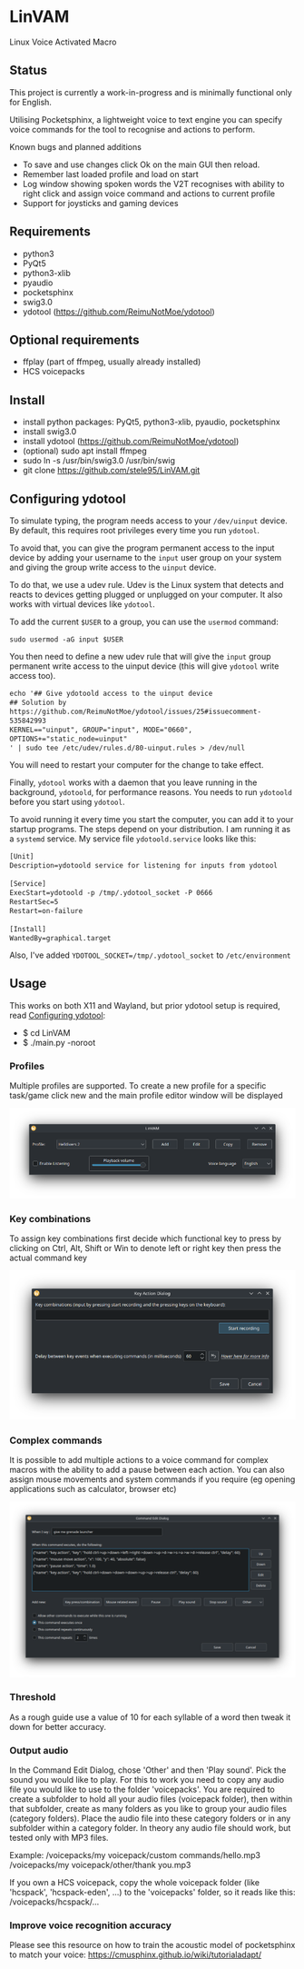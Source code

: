 # LinVAM
Linux Voice Activated Macro

## Status
This project is currently a work-in-progress and is minimally functional only for English.

Utilising Pocketsphinx, a lightweight voice to text engine you can specify voice commands for the tool to recognise and actions to perform.

Known bugs and planned additions
- To save and use changes click Ok on the main GUI then reload.
- Remember last loaded profile and load on start
- Log window showing spoken words the V2T recognises with ability to right click and assign voice command and actions to current profile
- Support for joysticks and gaming devices

## Requirements
- python3
- PyQt5
- python3-xlib
- pyaudio
- pocketsphinx
- swig3.0
- ydotool (https://github.com/ReimuNotMoe/ydotool)

## Optional requirements
- ffplay (part of ffmpeg, usually already installed)
- HCS voicepacks

## Install
- install python packages: PyQt5, python3-xlib, pyaudio, pocketsphinx
- install swig3.0
- install ydotool (https://github.com/ReimuNotMoe/ydotool)
- (optional) sudo apt install ffmpeg
- sudo ln -s /usr/bin/swig3.0 /usr/bin/swig
- git clone https://github.com/stele95/LinVAM.git

## Configuring ydotool
To simulate typing, the program needs access to your ``/dev/uinput`` device.
By default, this requires root privileges every time you run ``ydotool``.

To avoid that, you can give the program permanent access to the input device by adding your username to the ``input``
user group on your system and giving the group write access to the ``uinput`` device.

To do that, we use a udev rule.
Udev is the Linux system that detects and reacts to devices getting plugged or unplugged on your computer.
It also works with virtual devices like ``ydotool``.

To add the current ``$USER`` to a group, you can use the ``usermod`` command:

    sudo usermod -aG input $USER


You then need to define a new udev rule that will give the ``input`` group permanent write access to the uinput device
(this will give ``ydotool`` write access too).

    echo '## Give ydotoold access to the uinput device
    ## Solution by https://github.com/ReimuNotMoe/ydotool/issues/25#issuecomment-535842993
    KERNEL=="uinput", GROUP="input", MODE="0660", OPTIONS+="static_node=uinput"
    ' | sudo tee /etc/udev/rules.d/80-uinput.rules > /dev/null


You will need to restart your computer for the change to take effect.

Finally, ``ydotool`` works with a daemon that you leave running in the background, ``ydotoold``,
for performance reasons. You needs to run ``ydotoold`` before you start using ``ydotool``.

To avoid running it every time you start the computer, you can add it to your startup programs.
The steps depend on your distribution. I am running it as a ``systemd`` service. My service file ``ydotoold.service`` looks like this:

    [Unit]
    Description=ydotoold service for listening for inputs from ydotool

    [Service]
    ExecStart=ydotoold -p /tmp/.ydotool_socket -P 0666
    RestartSec=5
    Restart=on-failure

    [Install]
    WantedBy=graphical.target

Also, I've added ``YDOTOOL_SOCKET=/tmp/.ydotool_socket`` to ``/etc/environment``


## Usage
This works on both X11 and Wayland, but prior ydotool setup is required, read [Configuring ydotool](https://github.com/stele95/LinVAM?tab=readme-ov-file#configuring-ydotool):
- $ cd LinVAM
- $ ./main.py -noroot

### Profiles
Multiple profiles are supported.  To create a new profile for a specific task/game click new and the main profile editor window will be displayed

![Main GUI](https://raw.githubusercontent.com/stele95/LinVAM/master/.img/gui.png)
### Key combinations
To assign key combinations first decide which functional key to press by clicking on Ctrl, Alt, Shift or Win to denote left or right key then press the actual command key

![Main GUI](https://raw.githubusercontent.com/stele95/LinVAM/master/.img/combination.png)
### Complex commands
It is possible to add multiple actions to a voice command for complex macros with the ability to add a pause between each action.
You can also assign mouse movements and system commands if you require (eg opening applications such as calculator, browser etc)

![Main GUI](https://raw.githubusercontent.com/stele95/LinVAM/master/.img/complex.png)
### Threshold
As a rough guide use a value of 10 for each syllable of a word then tweak it down for better accuracy.

### Output audio
In the Command Edit Dialog, chose 'Other' and then 'Play sound'. Pick the sound you would like to play.
For this to work you need to copy any audio file you would like to use to the folder 'voicepacks'.
You are required to create a subfolder to hold all your audio files (voicepack folder), then within that subfolder, create as many folders as you like to group your audio files (category folders).
Place the audio file into these category folders or in any subfolder within a category folder.
In theory any audio file should work, but tested only with MP3 files.

Example:
/voicepacks/my voicepack/custom commands/hello.mp3
/voicepacks/my voicepack/other/thank you.mp3

If you own a HCS voicepack, copy the whole voicepack folder (like 'hcspack', 'hcspack-eden', ...) to the 'voicepacks' folder, so it reads like this:
/voicepacks/hcspack/...

### Improve voice recognition accuracy
Please see this resource on how to train the acoustic model of pocketsphinx to match your voice:
https://cmusphinx.github.io/wiki/tutorialadapt/
